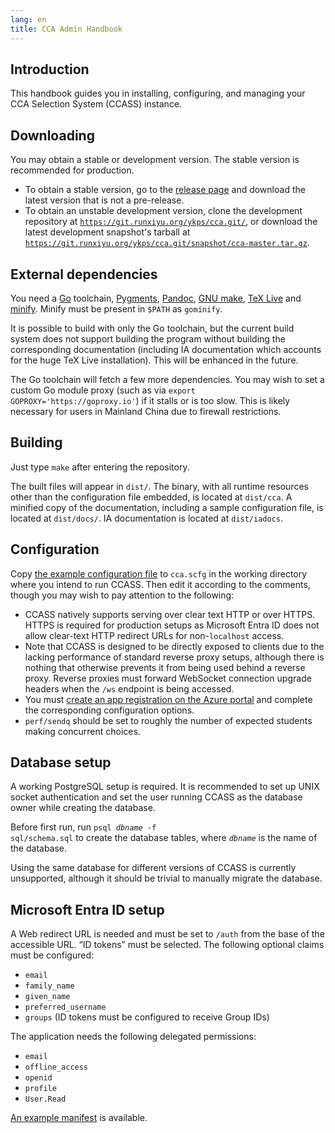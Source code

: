```yaml
---
lang: en
title: CCA Admin Handbook
---
```


## Introduction

This handbook guides you in installing, configuring, and managing your CCA Selection System (CCASS) instance.

## Downloading

You may obtain a stable or development version. The stable version is recommended for production.

- To obtain a stable version, go to the [release page](https://git.runxiyu.org/ykps/cca.git/refs/) and download the latest version that is not a pre-release.
- To obtain an unstable development version, clone the development repository at [`https://git.runxiyu.org/ykps/cca.git/`](https://git.runxiyu.org/ykps/cca.git/refs/), or download the latest development snapshot's tarball at [`https://git.runxiyu.org/ykps/cca.git/snapshot/cca-master.tar.gz`](https://git.runxiyu.org/ykps/cca.git/snapshot/cca-master.tar.gz).

## External dependencies

You need a [Go](https://go.dev) toolchain, [Pygments](https://pygments.org), [Pandoc](https://pandoc.org), [GNU make](https://www.gnu.org/software/make/), [TeX Live](https://tug.org/texlive/) and [minify](https://github.com/tdewolff/minify). Minify must be present in `$PATH` as `gominify`.

It is possible to build with only the Go toolchain, but the current build system does not support building the program without building the corresponding documentation (including IA documentation which accounts for the huge TeX Live installation). This will be enhanced in the future.

The Go toolchain will fetch a few more dependencies. You may wish to set a custom Go module proxy (such as via `export GOPROXY='https://goproxy.io'`) if it stalls or is too slow. This is likely necessary for users in Mainland China due to firewall restrictions.

## Building

Just type `make` after entering the repository.

The built files will appear in `dist/`. The binary, with all runtime resources other than the configuration file embedded, is located at `dist/cca`. A minified copy of the documentation, including a sample configuration file, is located at `dist/docs/`. IA documentation is located at `dist/iadocs`.

## Configuration

Copy [the example configuration file](./cca.scfg.example) to `cca.scfg` in the working directory where you intend to run CCASS. Then edit it according to the comments, though you may wish to pay attention to the following:

-   CCASS natively supports serving over clear text HTTP or over HTTPS. HTTPS is required for production setups as Microsoft Entra ID does not allow clear-text HTTP redirect URLs for non-`localhost` access.
-   Note that CCASS is designed to be directly exposed to clients due to the lacking performance of standard reverse proxy setups, although there is nothing that otherwise prevents it from being used behind a reverse proxy. Reverse proxies must forward WebSocket connection upgrade headers when the `/ws` endpoint is being accessed.
-   You must [create an app registration on the Azure portal](https://portal.azure.com/#view/Microsoft_AAD_RegisteredApps/ApplicationsListBlade) and complete the corresponding configuration options.
-   `perf/sendq` should be set to roughly the number of expected students making concurrent choices.

## Database setup

A working PostgreSQL setup is required. It is recommended to set up UNIX socket authentication and set the user running CCASS as the database owner while creating the database.

Before first run, run <code>psql <i>dbname</i> -f sql/schema.sql</code> to create the database tables, where <code><i>dbname</i></code> is the name of the database.

Using the same database for different versions of CCASS is currently unsupported, although it should be trivial to manually migrate the database.

## Microsoft Entra ID setup

A Web redirect URL is needed and must be set to `/auth` from the base of the accessible URL. &ldquo;ID tokens&rdquo; must be selected. The following optional claims must be configured:
* `email`
* `family_name`
* `given_name`
* `preferred_username`
* `groups` (ID tokens must be configured to receive Group IDs)

The application needs the following delegated permissions:
* `email`
* `offline_access`
* `openid`
* `profile`
* `User.Read`

[An example manifest](./azure.json) is available.
